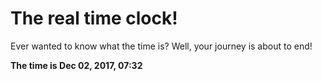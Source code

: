 # The real time clock!

Ever wanted to know what the time is? Well, your journey is about to end!

**The time is Dec 02, 2017, 07:32**